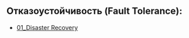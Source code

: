 ## Отказоустойчивость (Fault Tolerance):
- [01_Disaster Recovery](https://github.com/mistermedved01/study/blob/master/%D0%9E%D1%82%D0%BA%D0%B0%D0%B7%D0%BE%D1%83%D1%81%D1%82%D0%BE%D0%B9%D1%87%D0%B8%D0%B2%D0%BE%D1%81%D1%82%D1%8C_(Fault%20Tolerance)/01-Disaster_Recovery_FHRP_Keepalived/01_Disaster_Recovery.md)
